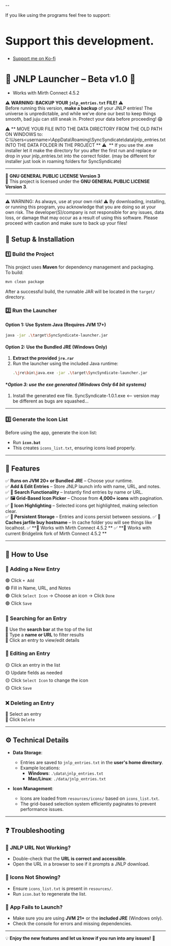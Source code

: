 --

If you like using the programs feel free to support:

<h1 style="font-size: 36px;">Support this development.</h1>

* [Support me on Ko-fi](https://ko-fi.com/igearfs)

# 🌈 **JNLP Launcher – Beta v1.0** 🌈

* Works with Mirth Connect 4.5.2 

⚠️ **WARNING: BACKUP YOUR `jnlp_entries.txt` FILE!** ⚠️  
Before running this version, **make a backup** of your JNLP entries! The universe is unpredictable, and while we’ve done our best to keep things smooth, bad juju can still sneak in. Protect your data before proceeding! 😱

⚠️ ** MOVE YOUR FILE INTO THE DATA DIRECTORY FROM THE OLD PATH ON WINDOWS to: C:\Users\<username>\AppData\Roaming\SyncSyndicate\data\jnlp_entries.txt INTO THE DATA FOLDER IN THE PROJECT **
⚠️ ️ ** If you use the .exe installer let it make the directory for you after the first run and replace or drop in your jnlp_entries.txt into the correct folder. (may be different for installer just look in roaming folders for SyncSyndicate)

---

📜 **GNU GENERAL PUBLIC LICENSE Version 3**  
📌 This project is licensed under the **GNU GENERAL PUBLIC LICENSE Version 3**.

---

⚠️ WARNING: As always, use at your own risk! ⚠️
By downloading, installing, or running this program, you acknowledge that you are doing so at your own risk. 
The developer(S)/company is not responsible for any issues, data loss, or damage that may occur as a result of using this software. 
Please proceed with caution and make sure to back up your files!

## 📂 **Setup & Installation**

### **1️⃣ Build the Project**
This project uses **Maven** for dependency management and packaging.  
To build:
```bash
mvn clean package
```  
After a successful build, the runnable JAR will be located in the `target/` directory.

### **2️⃣ Run the Launcher**

#### **Option 1: Use System Java (Requires JVM 17+)**
```bash
java -jar .\target\SyncSyndicate-launcher.jar
```  

#### **Option 2: Use the Bundled JRE (Windows Only)**
1. **Extract the provided `jre.rar`**
2. Run the launcher using the included Java runtime:
   ```bash
   .\jre\bin\java.exe -jar .\target\SyncSyndicate-launcher.jar
   ```  
#### **Option 3: use the exe generated (Windows Only 64 bit systems)*
1. Install the generated exe file. SyncSyndicate-1.0.1.exe <-- version may be different as bugs are squashed...

---

### **3️⃣ Generate the Icon List**
Before using the app, generate the icon list:
- Run **`icon.bat`**
- This creates `icons_list.txt`, ensuring icons load properly.

---

## 🌟 **Features**

✅ **Runs on JVM 20+ or Bundled JRE** – Choose your runtime.  
✅ **Add & Edit Entries** – Store JNLP launch info with name, URL, and notes.  
✅ **🔎 Search Functionality** – Instantly find entries by name or URL.    
✅ **🖼️ Grid-Based Icon Picker** – Choose from **4,000+ icons** with pagination.  
✅ **🎨 Icon Highlighting** – Selected icons get highlighted, making selection clear.  
✅ **📜 Persistent Storage** – Entries and icons persist between sessions.
✅ **📜 Caches jarfile buy hostname** – In cache folder you will see things like localhost.
✅ **📜 Works with Mirth Connect 4.5.2 **
✅ **📜 Works with current Bridgelink fork of Mirth Connect 4.5.2 **

---

## 🚀 **How to Use**

### **📌 Adding a New Entry**
🟢 Click `+ Add`  
🟢 Fill in Name, URL, and Notes  
🟢 Click `Select Icon` → Choose an icon → Click `Done`  
🟢 Click `Save`

### **🔎 Searching for an Entry**
🔹 Use the **search bar** at the top of the list  
🔹 Type a **name or URL** to filter results  
🔹 Click an entry to view/edit details

### **🔧 Editing an Entry**
🟡 Click an entry in the list  
🟡 Update fields as needed  
🟡 Click `Select Icon` to change the icon  
🟡 Click `Save`

### **❌ Deleting an Entry**
🔴 Select an entry  
🔴 Click `Delete`

---

## ⚙ **Technical Details**

- **Data Storage**:
    - Entries are saved to `jnlp_entries.txt` in the **user's home directory**.
    - Example locations:
        - **Windows**: `.\data\jnlp_entries.txt`
        - **Mac/Linux**: `./data/jnlp_entries.txt`

- **Icon Management**:
    - Icons are loaded from `resources/icons/` based on `icons_list.txt`.
    - The grid-based selection system efficiently paginates to prevent performance issues.

---

## ❓ **Troubleshooting**

### 🔹 **JNLP URL Not Working?**
- Double-check that the **URL is correct and accessible**.
- Open the URL in a browser to see if it prompts a JNLP download.

### 🔹 **Icons Not Showing?**
- Ensure `icons_list.txt` is present in `resources/`.
- Run `icon.bat` to regenerate the list.

### 🔹 **App Fails to Launch?**
- Make sure you are using **JVM 21+** or the **included JRE** (Windows only).
- Check the console for errors and missing dependencies.

---

💡 **Enjoy the new features and let us know if you run into any issues!** 🚀